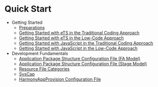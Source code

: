 # Quick Start

- Getting Started
  - [Preparations](start-overview.md)
  - [Getting Started with eTS in the Traditional Coding Approach](start-with-ets.md)
  - [Getting Started with eTS in the Low-Code Approach](start-with-ets-low-code.md)
  - [Getting Started with JavaScript in the Traditional Coding Approach](start-with-js.md)
  - [Getting Started with JavaScript in the Low-Code Approach](start-with-js-low-code.md)
- Development Fundamentals
  - [Application Package Structure Configuration File (FA Model)](package-structure.md)
  - [Application Package Structure Configuration File (Stage Model)](stage-structure.md)
  - [Resource File Categories](basic-resource-file-categories.md)
  - [SysCap](syscap.md)
  - [HarmonyAppProvision Configuration File](app-provision-structure.md)
